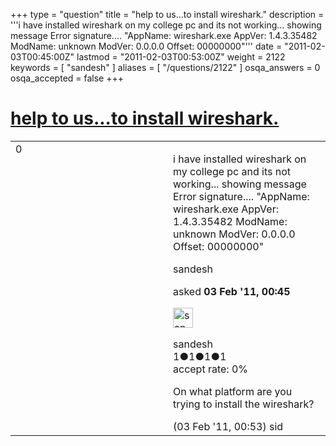 +++
type = "question"
title = "help to us...to install wireshark."
description = '''i have installed wireshark on my college pc and its not working... showing message Error signature.... &quot;AppName: wireshark.exe AppVer: 1.4.3.35482 ModName: unknown ModVer: 0.0.0.0 Offset: 00000000&quot;'''
date = "2011-02-03T00:45:00Z"
lastmod = "2011-02-03T00:53:00Z"
weight = 2122
keywords = [ "sandesh" ]
aliases = [ "/questions/2122" ]
osqa_answers = 0
osqa_accepted = false
+++

<div class="headNormal">

# [help to us...to install wireshark.](/questions/2122/help-to-usto-install-wireshark)

</div>

<div id="main-body">

<div id="askform">

<table id="question-table" style="width:100%;"><colgroup><col style="width: 50%" /><col style="width: 50%" /></colgroup><tbody><tr class="odd"><td style="width: 30px; vertical-align: top"><div class="vote-buttons"><span id="post-2122-upvote" class="ajax-command post-vote up" rel="nofollow" title="I like this post (click again to cancel)"> </span><div id="post-2122-score" class="post-score" title="current number of votes">0</div><span id="post-2122-downvote" class="ajax-command post-vote down" rel="nofollow" title="I dont like this post (click again to cancel)"> </span> <span id="favorite-mark" class="ajax-command favorite-mark" rel="nofollow" title="mark/unmark this question as favorite (click again to cancel)"> </span><div id="favorite-count" class="favorite-count"></div></div></td><td><div id="item-right"><div class="question-body"><p>i have installed wireshark on my college pc and its not working... showing message Error signature.... "AppName: wireshark.exe AppVer: 1.4.3.35482 ModName: unknown ModVer: 0.0.0.0 Offset: 00000000"</p></div><div id="question-tags" class="tags-container tags"><span class="post-tag tag-link-sandesh" rel="tag" title="see questions tagged &#39;sandesh&#39;">sandesh</span></div><div id="question-controls" class="post-controls"></div><div class="post-update-info-container"><div class="post-update-info post-update-info-user"><p>asked <strong>03 Feb '11, 00:45</strong></p><img src="https://secure.gravatar.com/avatar/ac67fffd5370e82e20bc48d5ea899365?s=32&amp;d=identicon&amp;r=g" class="gravatar" width="32" height="32" alt="sandesh&#39;s gravatar image" /><p><span>sandesh</span><br />
<span class="score" title="1 reputation points">1</span><span title="1 badges"><span class="badge1">●</span><span class="badgecount">1</span></span><span title="1 badges"><span class="silver">●</span><span class="badgecount">1</span></span><span title="1 badges"><span class="bronze">●</span><span class="badgecount">1</span></span><br />
<span class="accept_rate" title="Rate of the user&#39;s accepted answers">accept rate:</span> <span title="sandesh has no accepted answers">0%</span></p></div></div><div id="comments-container-2122" class="comments-container"><span id="2123"></span><div id="comment-2123" class="comment"><div id="post-2123-score" class="comment-score"></div><div class="comment-text"><p>On what platform are you trying to install the wireshark?</p></div><div id="comment-2123-info" class="comment-info"><span class="comment-age">(03 Feb '11, 00:53)</span> <span class="comment-user userinfo">sid</span></div></div></div><div id="comment-tools-2122" class="comment-tools"></div><div class="clear"></div><div id="comment-2122-form-container" class="comment-form-container"></div><div class="clear"></div></div></td></tr></tbody></table>

</div>

</div>

